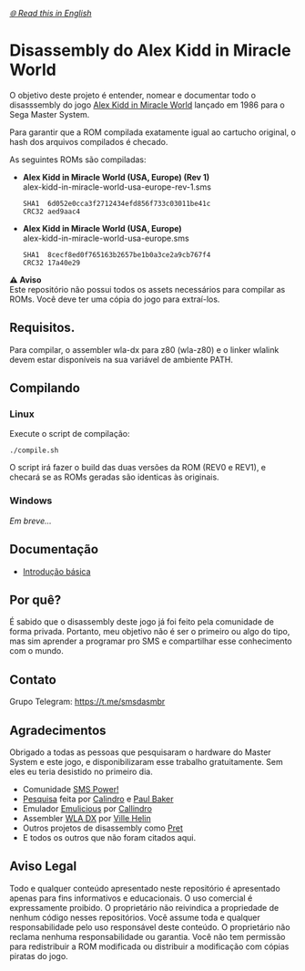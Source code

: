 *[🌐 Read this in English](README.md)*

# Disassembly do Alex Kidd in Miracle World

O objetivo deste projeto é entender, nomear e documentar todo o disasssembly do jogo [Alex Kidd in Miracle World](https://pt.wikipedia.org/wiki/Alex_Kidd_in_Miracle_World) lançado em 1986 para o Sega Master System.

Para garantir que a ROM compilada exatamente igual ao cartucho original, o hash dos arquivos compilados é checado.

As seguintes ROMs são compiladas:
- **Alex Kidd in Miracle World (USA, Europe) (Rev 1)**  
  alex-kidd-in-miracle-world-usa-europe-rev-1.sms  
  ```
  SHA1  6d052e0cca3f2712434efd856f733c03011be41c
  CRC32 aed9aac4
  ```
- **Alex Kidd in Miracle World (USA, Europe)**  
  alex-kidd-in-miracle-world-usa-europe.sms  
  ```
  SHA1  8cecf8ed0f765163b2657be1b0a3ce2a9cb767f4
  CRC32 17a40e29
  ```

**⚠️ Aviso**  
Este repositório não possui todos os assets necessários para compilar as ROMs. Você deve ter uma cópia do jogo para extraí-los.

## Requisitos.
Para compilar, o assembler wla-dx para z80 (wla-z80) e o linker wlalink devem estar disponíveis na sua variável de ambiente PATH.

## Compilando


### Linux
Execute o script de compilação:
```
./compile.sh
```

O script irá fazer o build das duas versões da ROM (REV0 e REV1), e checará se as ROMs geradas são identicas às originais.

### Windows
*Em breve...*

## Documentação
- [Introdução básica](docs/basic-introduction.pt-BR.md)

## Por quê?
É sabido que o disassembly deste jogo já foi feito pela comunidade de forma privada. Portanto, meu objetivo não é ser o primeiro ou algo do tipo, mas sim aprender a programar pro SMS e compartilhar esse conhecimento com o mundo.

## Contato
Grupo Telegram: https://t.me/smsdasmbr

## Agradecimentos
Obrigado a todas as pessoas que pesquisaram o hardware do Master System e este jogo, e disponibilizaram esse trabalho gratuitamente. Sem eles eu teria desistido no primeiro dia.

- Comunidade [SMS Power!](https://www.smspower.org/)
- [Pesquisa](https://www.smspower.org/Development/AlexKiddInMiracleWorld-SMS) feita por [Calindro](https://www.smspower.org/forums/member6944) e [Paul Baker](https://www.smspower.org/forums/member501)
- Emulador [Emulicious](https://emulicious.net/) por [Callindro](https://www.smspower.org/forums/member6944)
- Assembler [WLA DX](https://github.com/vhelin/wla-dx) por [Ville Helin](https://github.com/vhelin)
- Outros projetos de disassembly como [Pret](https://github.com/pret)
- E todos os outros que não foram citados aqui.

## Aviso Legal
Todo e qualquer conteúdo apresentado neste repositório é apresentado apenas para fins informativos e educacionais.
O uso comercial é expressamente proibido. O proprietário não reivindica a propriedade de nenhum código nesses repositórios.
Você assume toda e qualquer responsabilidade pelo uso responsável deste conteúdo. O proprietário não reclama nenhuma responsabilidade ou garantia.
Você não tem permissão para redistribuir a ROM modificada ou distribuir a modificação com cópias piratas do jogo.
